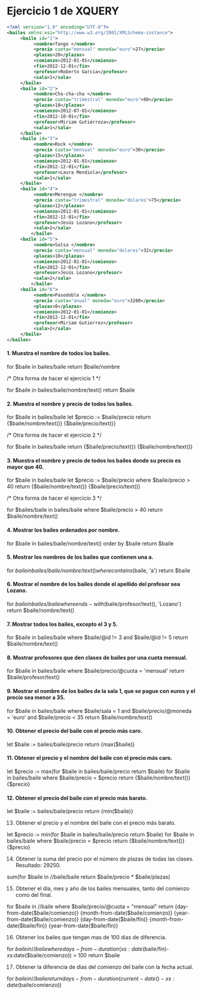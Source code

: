 # Ejercicio 1 de XQUERY

```xml
<?xml version="1.0" encoding="UTF-8"?>
<bailes xmlns:xsi="http://www.w3.org/2001/XMLSchema-instance">
     <baile id="1">
          <nombre>Tango </nombre>
          <precio cuota="mensual" moneda="euro">27</precio>
          <plazas>20</plazas>
          <comienzo>2012-01-01</comienzo>
          <fin>2012-12-01</fin>
          <profesor>Roberto Garcia</profesor>
          <sala>1</sala>
     </baile>
     <baile id="2">
          <nombre>Cha-cha-cha </nombre>
          <precio cuota="trimestral" moneda="euro">80</precio>
          <plazas>18</plazas>
          <comienzo>2012-07-01</comienzo>
          <fin>2012-10-01</fin>
          <profesor>Miriam Gutiérreza</profesor>
          <sala>1</sala>
     </baile>
     <baile id="3">
          <nombre>Rock </nombre>
          <precio cuota="mensual" moneda="euro">30</precio>
          <plazas>15</plazas>
          <comienzo>2012-01-01</comienzo>
          <fin>2012-12-01</fin>
          <profesor>Laura Mendiola</profesor>
          <sala>1</sala>
     </baile>
     <baile id="4">
          <nombre>Merengue </nombre>
          <precio cuota="trimestral" moneda="dolares">75</precio>
          <plazas>12</plazas>
          <comienzo>2012-01-01</comienzo>
          <fin>2012-12-01</fin>
          <profesor>Jesús Lozano</profesor>
          <sala>2</sala>
         </baile>
     <baile id="5">
          <nombre>Salsa </nombre>
          <precio cuota="mensual" moneda="dolares">32</precio>
          <plazas>10</plazas>
          <comienzo>2012-01-01</comienzo>
          <fin>2012-12-01</fin>
          <profesor>Jesús Lozano</profesor>
          <sala>2</sala>
         </baile>
     <baile id="6">
          <nombre>Pasodoble </nombre>
          <precio cuota="anual" moneda="euro">3200</precio>
          <plazas>8</plazas>
          <comienzo>2012-01-01</comienzo>
          <fin>2012-12-01</fin>
          <profesor>Miriam Gutierrez</profesor>
          <sala>2</sala>
     </baile>
</bailes>
```

#### 1. Muestra el nombre de todos los bailes.

for $baile in bailes/baile
return $baile/nombre

/* Otra forma de hacer el ejercicio 1 */

for $baile in bailes/baile/nombre/text()
return $baile

#### 2. Muestra el nombre y precio de todos los bailes.

for $baile in bailes/baile
let $precio := $baile/precio
return
<baile>
    <nombre>{$baile/nombre/text()}</nombre>
    <precio>{$baile/precio/text()}</precio>
</baile>

/* Otra forma de hacer el ejercicio 2 */

for $baile in bailes/baile
return 
<baile>
    <precio> {$baile/precio/text()}</precio>
    <nombre>{$baile/nombre/text()}</nombre>
</baile>

#### 3. Muestra el nombre y precio de todos los bailes donde su precio es mayor que 40.

for $baile in bailes/baile
let $precio := $baile/precio
where $baile/precio > 40
return
<baile>
    <nombre>{$baile/nombre/text()}</nombre>
    <precio>{$baile/precio/text()}</precio>
</baile>


/* Otra forma de hacer el ejercicio 3 */

for $bailes/baile in bailes/baile
where $baile/precio > 40
return $baile/nombre/text()

#### 4. Mostrar los bailes ordenados por nombre.

for $baile in bailes/baile/nombre/text() order by $baile
return $baile

#### 5. Mostrar los nombres de los bailes que contienen una a.

for $baile in bailes/baile/nombre/text() where contains($baile, 'a')
return $baile

#### 6. Mostrar el nombre de los bailes donde el apellido del profesor sea Lozano.

for $baile in bailes/baile where ends-with($baile/profesor/text(), 'Lozano')
return $baile/nombre/text()

#### 7. Mostrar todos los bailes, excepto el 3 y 5.

for $baile in bailes/baile
where $baile/@id != 3 and 
$baile/@id != 5
return $baile/nombre/text()

#### 8. Mostrar profesores que den clases de bailes por una cuota mensual.

for $baile in bailes/baile
where $baile/precio/@cuota = 'mensual'
return $baile/profesor/text()

#### 9. Mostrar el nombre de los bailes de la sala 1, que se pague con euros y el precio sea menor a 35.

for $baile in bailes/baile
where $baile/sala = 1 and 
$baile/precio/@moneda = 'euro' and $baile/precio < 35
return $baile/nombre/text()

#### 10. Obtener el precio del baile con el precio más caro.

let $baile := bailes/baile/precio
return <precio> {max($baile)}</precio>

#### 11. Obtener el precio y el nombre del baile con el precio más caro.

let $precio := max(for $baile in bailes/baile/precio
return $baile)
for $baile in bailes/baile
where $baile/precio = $precio
return 
<baile>
     <nombre>{$baile/nombre/text()} </nombre>
     <precio>{$precio}</precio>
</baile>

#### 12. Obtener el precio del baile con el precio más barato.

let $baile := bailes/baile/precio
return <precio> {min($baile)}</precio>

13. Obtener el precio y el nombre del baile con el precio más barato.

let $precio := min(for $baile in bailes/baile/precio
return $baile)
for $baile in bailes/baile
where $baile/precio = $precio
return 
<baile>
     <nombre>{$baile/nombre/text()} </nombre>
     <precio>{$precio}</precio>
</baile>

14. Obtener la suma del precio por el número de plazas de todas las clases. Resultado: 29250.

sum(for $baile in //baile/baile
return $baile/precio * $baile/plazas)

15. Obtener el dia, mes y año de los bailes mensuales, tanto del comienzo como del final. 

for $baile in //baile
where $baile/precio/@cuota = "mensual"
return 
<baile>
  <comienzo>
    <dia>{day-from-date($baile/comienzo)}</dia>
    <mes>{month-from-date($baile/comienzo)}</mes>
    <anio>{year-from-date($baile/comienzo)}</anio>
  </comienzo>
  <fin>
    <dia>{day-from-date($baile/fin)}</dia>
    <mes>{month-from-date($baile/fin)}</mes>
    <anio>{year-from-date($baile/fin)}</anio>
  </fin>
</baile>

16. Obtener los bailes que tengan mas de 100 dias de diferencia.

for $baile in //baile
where days-from-duration(xs:date($baile/fin)-xs:date($baile/comienzo)) > 100
return $baile

17. Obtener la diferencia de dias del comienzo del baile con la fecha actual. 

for $baile in //baile
return days-from-duration(current-date()-xs:date($baile/comienzo))
